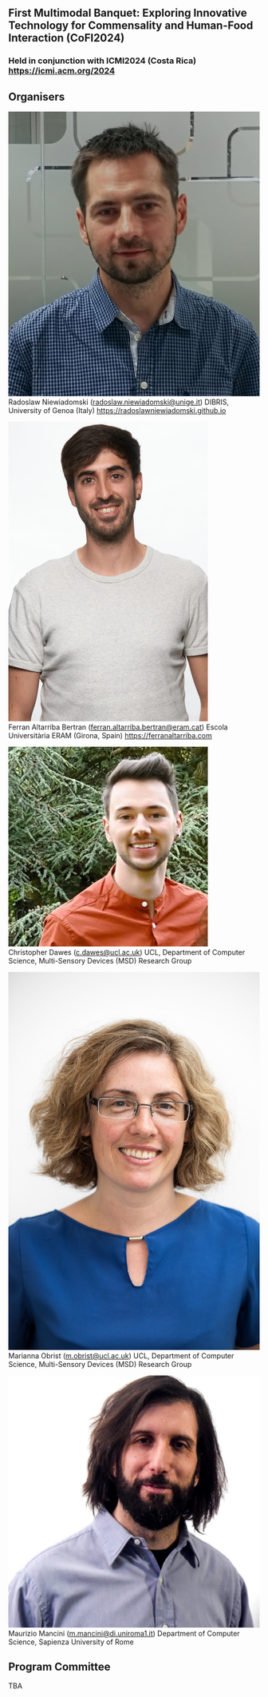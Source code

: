 <link rel="stylesheet" href="styles/retro.css">
<link rel="stylesheet" href="styles/images.css">

## First Multimodal Banquet: Exploring Innovative Technology for Commensality and Human-Food Interaction (CoFI2024)

### Held in conjunction with ICMI2024 (Costa Rica) <https://icmi.acm.org/2024>

## Organisers

<img id="photo" src="images/Radek.jpg"><br/>
Radoslaw Niewiadomski (radoslaw.niewiadomski@unige.it)
DIBRIS, University of Genoa (Italy)
<https://radoslawniewiadomski.github.io>

<img id="photo" src="images/Ferran.jpg"><br/>
Ferran Altarriba Bertran (ferran.altarriba.bertran@eram.cat) 
Escola Universitària ERAM (Girona, Spain)
<https://ferranaltarriba.com>

<img id="photo" src="images/Chris.jpg"><br/>
Christopher Dawes (c.dawes@ucl.ac.uk)
UCL, Department of Computer Science, Multi-Sensory Devices (MSD) Research Group

<img id="photo" src="images/Marianna.jpg"><br/>
Marianna Obrist (m.obrist@ucl.ac.uk)
UCL, Department of Computer Science, Multi-Sensory Devices (MSD) Research Group

<img id="photo" src="images/Maurizio.jpg"><br/>
Maurizio Mancini (m.mancini@di.uniroma1.it)
Department of Computer Science, Sapienza University of Rome

## Program Committee

TBA

<!--
* [Maurizio Mancini](mailto:m.mancini@di.uniroma1.it), University of Rome “Sapienza”, Italy
* [Giovanna Varni](mailto:giovanna.varni@telecom-paris.fr), LTCI, Télécom Paris, Institut polytechnique de Paris, France
* [David Murphy](mailto:d.murphy@cs.ucc.ie), University College Cork (UCC), Ireland
* [Fabio Pellacini](mailto:pellacini@di.uniroma1.it ), University of Rome “Sapienza”, Italy
* [Laura Maye](mailto:laura.maye@ucc.ie), University College Cork, Ireland
* [Patrick O'Toole](mailto:patrick.otoole@umail.ucc.ie), University College Cork, Ireland


## Supporters

This workshop has been partially supported by the French National Research Agency (ANR) in the framework of its JCJC program (GRACE, project ANR-18-CE33-0003-01, funded under the Artificial Intelligence Plan) and by the SceneHash (A Content-Indexable Data Structure for Collaborative 3D Environments) Project.

<img src="logo-anr.png" alt="ANR" width="60" style="float: left; margin-right: 10px;"/>
<img src="LOGO_officiel_cropped.png" alt="ANR" width="180" style="float: left; margin-right: 10px;"/>

-->